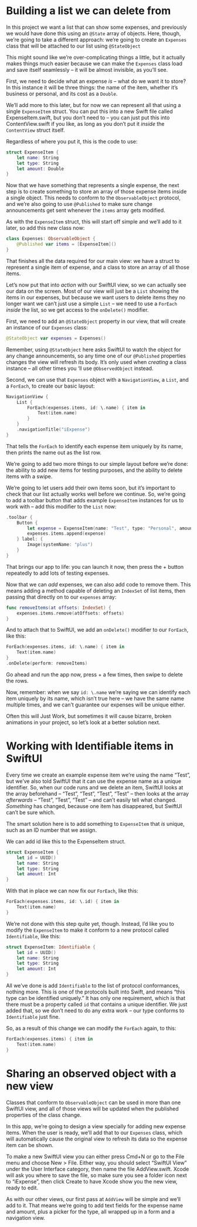 
# Building a list we can delete from

In this project we want a list that can show some expenses, and previously we would have done this using an `@State` array of objects. Here, though, we’re going to take a different approach: we’re going to create an `Expenses` class that will be attached to our list using `@StateObject`

This might sound like we’re over-complicating things a little, but it actually makes things much easier because we can make the `Expenses` class load and save itself seamlessly – it will be almost invisible, as you’ll see.

First, we need to decide what an expense _is_ – what do we want it to store? In this instance it will be three things: the name of the item, whether it’s business or personal, and its cost as a `Double`.

We’ll add more to this later, but for now we can represent all that using a single `ExpenseItem` struct. You can put this into a new Swift file called ExpenseItem.swift, but you don’t need to – you can just put this into ContentView.swift if you like, as long as you don’t put it _inside_ the `ContentView` struct itself.

Regardless of where you put it, this is the code to use:

```swift
struct ExpenseItem {
    let name: String
    let type: String
    let amount: Double
}
```

Now that we have something that represents a single expense, the next step is to create something to store an array of those expense items inside a single object. This needs to conform to the `ObservableObject` protocol, and we’re also going to use `@Published` to make sure change announcements get sent whenever the `items` array gets modified.

As with the `ExpenseItem` struct, this will start off simple and we’ll add to it later, so add this new class now:

```swift
class Expenses: ObservableObject {
    @Published var items = [ExpenseItem]()
}
```

That finishes all the data required for our main view: we have a struct to represent a single item of expense, and a class to store an array of all those items.

Let’s now put that into _action_ with our SwiftUI view, so we can actually see our data on the screen. Most of our view will just be a `List` showing the items in our expenses, but because we want users to delete items they no longer want we can’t just use a simple `List` – we need to use a `ForEach` _inside_ the list, so we get access to the `onDelete()` modifier.

First, we need to add an `@StateObject` property in our view, that will create an instance of our `Expenses` class:

```swift
@StateObject var expenses = Expenses()
```

Remember, using `@StateObject` here asks SwiftUI to watch the object for any change announcements, so any time one of our `@Published` properties changes the view will refresh its body. It’s only used when _creating_ a class instance – all other times you ‘ll use `@ObservedObject` instead.

Second, we can use that `Expenses` object with a `NavigationView`, a `List`, and a `ForEach`, to create our basic layout:

```swift
NavigationView {
    List {
        ForEach(expenses.items, id: \.name) { item in
            Text(item.name)
        }
    }
    .navigationTitle("iExpense")
}
```

That tells the `ForEach` to identify each expense item uniquely by its name, then prints the name out as the list row.

We’re going to add two more things to our simple layout before we’re done: the ability to add new items for testing purposes, and the ability to delete items with a swipe.

We’re going to let users add their own items soon, but it’s important to check that our list actually works well before we continue. So, we’re going to add a toolbar button that adds example `ExpenseItem` instances for us to work with – add this modifier to the `List` now:

```swift
.toolbar {
    Button {
        let expense = ExpenseItem(name: "Test", type: "Personal", amount: 5)
        expenses.items.append(expense)
    } label: {
        Image(systemName: "plus")
    }
}
```

That brings our app to life: you can launch it now, then press the + button repeatedly to add lots of testing expenses.

Now that we can _add_ expenses, we can also add code to remove them. This means adding a method capable of deleting an `IndexSet` of list items, then passing that directly on to our `expenses` array:

```swift
func removeItems(at offsets: IndexSet) {
    expenses.items.remove(atOffsets: offsets)
}
```

And to attach that to SwiftUI, we add an `onDelete()` modifier to our `ForEach`, like this:

```swift
ForEach(expenses.items, id: \.name) { item in
    Text(item.name)
}
.onDelete(perform: removeItems)
```

Go ahead and run the app now, press + a few times, then swipe to delete the rows.

Now, remember: when we say `id: \.name` we’re saying we can identify each item uniquely by its name, which isn’t true here – we have the same name multiple times, and we can’t guarantee our expenses will be unique either.

Often this will Just Work, but sometimes it will cause bizarre, broken animations in your project, so let’s look at a better solution next.

# Working with Identifiable items in SwiftUI

Every time we create an example expense item we’re using the name “Test”, but we’ve also told SwiftUI that it can use the expense name as a unique identifier. So, when our code runs and we delete an item, SwiftUI looks at the array beforehand – “Test”, “Test”, “Test”, “Test” – then looks at the array _afterwards_ – “Test”, “Test”, “Test” – and can’t easily tell what changed. _Something_ has changed, because one item has disappeared, but SwiftUI can’t be sure which.

The smart solution here is to add something to `ExpenseItem` that _is_ unique, such as an ID number that we assign.

We can add id like this to the ExpenseItem struct.

```swift
struct ExpenseItem {
    let id = UUID()
    let name: String
    let type: String
    let amount: Int
}
```

With that in place we can now fix our `ForEach`, like this:

```swift
ForEach(expenses.items, id: \.id) { item in
    Text(item.name)
}
```

We’re not done with this step quite yet, though. Instead, I’d like you to modify the `ExpenseItem` to make it conform to a new protocol called `Identifiable`, like this:

```swift
struct ExpenseItem: Identifiable {
    let id = UUID()
    let name: String
    let type: String
    let amount: Int
}
```

All we’ve done is add `Identifiable` to the list of protocol conformances, nothing more. This is one of the protocols built into Swift, and means “this type can be identified uniquely.” It has only one requirement, which is that there must be a property called `id` that contains a unique identifier. We just added that, so we don’t need to do any extra work – our type conforms to `Identifiable` just fine.

So, as a result of this change we can modify the `ForEach` again, to this:

```swift
ForEach(expenses.items) { item in
    Text(item.name)
}
```

# Sharing an observed object with a new view

Classes that conform to `ObservableObject` can be used in more than one SwiftUI view, and all of those views will be updated when the published properties of the class change.

In this app, we’re going to design a view specially for adding new expense items. When the user is ready, we’ll add that to our `Expenses` class, which will automatically cause the original view to refresh its data so the expense item can be shown.

To make a new SwiftUI view you can either press Cmd+N or go to the File menu and choose New > File. Either way, you should select “SwiftUI View” under the User Interface category, then name the file AddView.swift. Xcode will ask you where to save the file, so make sure you see a folder icon next to “iExpense”, then click Create to have Xcode show you the new view, ready to edit.

As with our other views, our first pass at `AddView` will be simple and we’ll add to it. That means we’re going to add text fields for the expense name and amount, plus a picker for the type, all wrapped up in a form and a navigation view.
